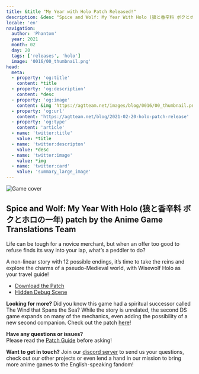 ```yaml
---
title: &title "My Year with Holo Patch Released!"
description: &desc "Spice and Wolf: My Year With Holo (狼と香辛料 ボクとホロの一年) patch by the Anime Game Translations Team"
locale: 'en'
navigation:
  author: 'Phantom'
  year: 2021
  month: 02
  day: 20
  tags: ['releases', 'holo']
  image: '0016/00_thumbnail.png'
head:
  meta:
  - property: 'og:title'
    content: *title
  - property: 'og:description'
    content: *desc
  - property: 'og:image'
    content: &img 'https://agtteam.net/images/blog/0016/00_thumbnail.png'
  - property: 'og:url'
    content: 'https://agtteam.net/blog/2021-02-20-holo-patch-release'
  - property: 'og:type'
    content: 'article'
  - name: 'twitter:title'
    value: *title
  - name: 'twitter:descripton'
    value: *desc
  - name: 'twitter:image'
    value: *img
  - name: 'twitter:card'
    value: 'summary_large_image'
---
```


![Game cover](/images/blog/0016/643670722020032512_0.png)

## Spice and Wolf: My Year With Holo (狼と香辛料 ボクとホロの一年) patch by the Anime Game Translations Team

Life can be tough for a novice merchant, but when an offer too good to refuse finds its way into your lap, what’s a peddler to do?

A non-linear story with 12 possible endings, it’s time to take the reins and explore the charms of a pseudo-Medieval world, with Wisewolf Holo as your travel guide!

*   [Download the Patch](/holo)
*   [Hidden Debug Scene](https://youtu.be/YXoCM4xRvaA)

**Looking for more?**
Did you know this game had a spiritual successor called The Wind that Spans the Sea? While the story is unrelated, the second DS game expands on many of the mechanics, even adding the possibility of a new second companion. Check out the patch [here](/holo2)!

**Have any questions or issues?**  
Please read the [Patch Guide](/holo/guide/nds) before asking!

**Want to get in touch?**
Join our [discord server](https://discord.gg/UUF7Zbm) to send us your questions, check out our other projects or even lend a hand in our mission to bring more anime games to the English-speaking fandom!
